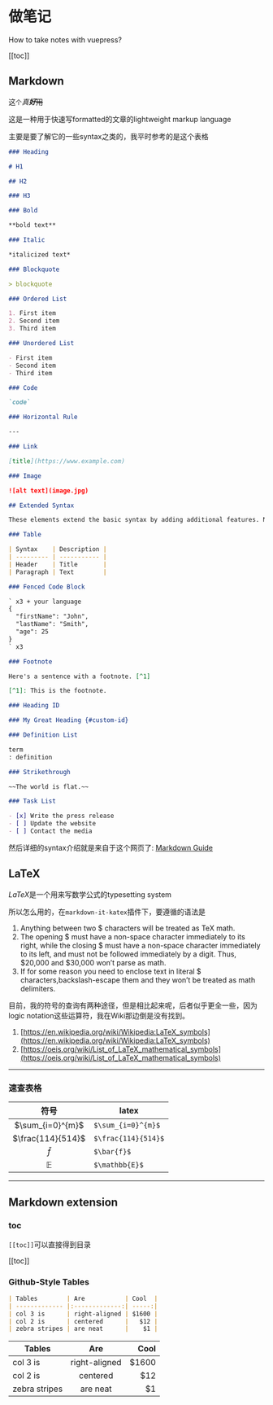# 做笔记

How to take notes with vuepress?

[[toc]]

## Markdown

这`个`*真**好***~~用~~

这是一种用于快速写formatted的文章的lightweight markup language

主要是要了解它的一些syntax之类的，我平时参考的是这个表格

``` markdown
### Heading

# H1

## H2

### H3

### Bold

**bold text**

### Italic

*italicized text*

### Blockquote

> blockquote

### Ordered List

1. First item
2. Second item
3. Third item

### Unordered List

- First item
- Second item
- Third item

### Code

`code`

### Horizontal Rule

---

### Link

[title](https://www.example.com)

### Image

![alt text](image.jpg)

## Extended Syntax

These elements extend the basic syntax by adding additional features. Not all Markdown applications support these elements.

### Table

| Syntax    | Description |
| --------- | ----------- |
| Header    | Title       |
| Paragraph | Text        |

### Fenced Code Block

` x3 + your language
{
  "firstName": "John",
  "lastName": "Smith",
  "age": 25
}
` x3

### Footnote

Here's a sentence with a footnote. [^1]

[^1]: This is the footnote.

### Heading ID

### My Great Heading {#custom-id}

### Definition List

term
: definition

### Strikethrough

~~The world is flat.~~

### Task List

- [x] Write the press release
- [ ] Update the website
- [ ] Contact the media
```

然后详细的syntax介绍就是来自于这个网页了: [Markdown Guide](https://www.markdownguide.org/)

## LaTeX

$LaTeX$是一个用来写数学公式的typesetting system

所以怎么用的，在`markdown-it-katex`插件下，要遵循的语法是

1. Anything between two $ characters will be treated as TeX math.
2. The opening $ must have a non-space character immediately to its right, while the closing $ must have a non-space character immediately to its left, and must not be followed immediately by a digit. Thus, $20,000 and $30,000 won’t parse as math.
3. If for some reason you need to enclose text in literal $ characters,backslash-escape them and they won’t be treated as math delimiters.

目前，我的符号的查询有两种途径，但是相比起来呢，后者似乎更全一些，因为logic notation这些运算符，我在Wiki那边倒是没有找到。

1. [https://en.wikipedia.org/wiki/Wikipedia:LaTeX_symbols](https://en.wikipedia.org/wiki/Wikipedia:LaTeX_symbols)
2. [https://oeis.org/wiki/List_of_LaTeX_mathematical_symbols](https://oeis.org/wiki/List_of_LaTeX_mathematical_symbols)

---

### 速查表格

|符号|latex
|:-:|-
|$\sum_{i=0}^{m}$|`$\sum_{i=0}^{m}$`
|$\frac{114}{514}$|`$\frac{114}{514}$`
|$\bar{f}$|`$\bar{f}$`
|$\mathbb{E}$|`$\mathbb{E}$`

---

## Markdown extension

### toc

`[[toc]]`可以直接得到目录

[[toc]]

### Github-Style Tables

``` markdown
| Tables        | Are           | Cool  |
| ------------- |:-------------:| -----:|
| col 3 is      | right-aligned | $1600 |
| col 2 is      | centered      |   $12 |
| zebra stripes | are neat      |    $1 |
```

| Tables        | Are           | Cool  |
| ------------- |:-------------:| -----:|
| col 3 is      | right-aligned | $1600 |
| col 2 is      | centered      |   $12 |
| zebra stripes | are neat      |    $1 |
